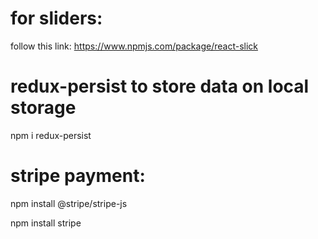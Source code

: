 # for sliders:

follow this link: https://www.npmjs.com/package/react-slick


# redux-persist to store data on local storage

npm i redux-persist


# stripe payment:

npm install @stripe/stripe-js

npm install stripe